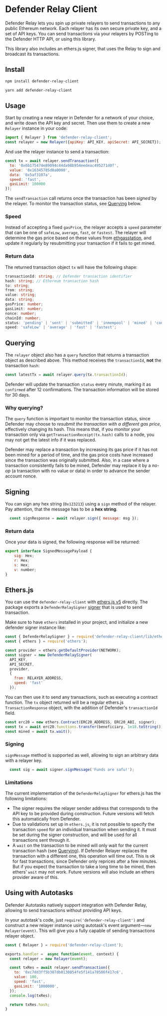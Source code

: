 # Defender Relay Client

Defender Relay lets you spin up private relayers to send transactions to any public Ethereum network. Each relayer has its own secure private key, and a set of API keys. You can send transactions via your relayers by POSTing to the Defender HTTP API, or using this library.

This library also includes an ethers.js signer, that uses the Relay to sign and broadcast its transactions.

## Install

```bash
npm install defender-relay-client
```

```bash
yarn add defender-relay-client
```

## Usage

Start by creating a new relayer in Defender for a network of your choice, and write down the API key and secret. Then use them to create a new `Relayer` instance in your code:

```js
import { Relayer } from 'defender-relay-client';
const relayer = new Relayer({apiKey: API_KEY, apiSecret: API_SECRET});
```

And use the relayer instance to send a transaction:

```js
const tx = await relayer.sendTransaction({
  to: '0x6b175474e89094c44da98b954eedeac495271d0f',
  value: '0x16345785d8a0000',
  data: '0x5af3107a',
  speed: 'fast',
  gasLimit: 100000
});
```

The `sendTransaction` call returns once the transaction has been _signed_ by the relayer. To monitor the transaction status, see [Querying](#Querying) below.

### Speed

Instead of accepting a fixed `gasPrice`, the relayer accepts a `speed` parameter that can be one of `safeLow`, `average`, `fast`, or `fastest`. The relayer will determine the gas price based on these values from [ethgasstation](https://ethgasstation.info/), and update it regularly by resubmitting your transaction if it fails to get mined.

### Return data

The returned transaction object `tx` will have the following shape:

```ts
transactionId: string; // Defender transaction identifier
hash: string; // Ethereum transaction hash
to: string; 
from: string;
value: string;
data: string;
gasPrice: number;
gasLimit: number;
nonce: number;
chainId: number;
status: 'pending' | 'sent' | 'submitted' | 'inmempool' | 'mined' | 'confirmed';
speed: 'safeLow' | 'average' | 'fast' | 'fastest';
```

## Querying

The `relayer` object also has a `query` function that returns a transaction object as described above. This method receives the `transactionId`, **not** the transaction `hash`:

```js
const latestTx = await relayer.query(tx.transactionId);
```

Defender will update the transaction `status` every minute, marking it as `confirmed` after 12 confirmations. The transaction information will be stored for 30 days.

### Why querying?

The `query` function is important to monitor the transaction status, since Defender may choose to _resubmit the transaction with a different gas price_, effectively changing its hash. This means that, if you monitor your transaction only via `getTransactionReceipt(tx.hash)` calls to a node, you may not get the latest info if it was replaced.

Defender may replace a transaction by increasing its gas price if it has not been mined for a period of time, and the gas price costs have increased since the transaction was originally submitted. Also, in a case where a transaction consistently fails to be mined, Defender may replace it by a _no-op_ (a transaction with no value or data) in order to advance the sender account nonce.

## Signing

You can sign any hex string (`0x123213`) using a `sign` method of the relayer. Pay attention, that the message has to be a **hex string**.

```js
  const signResponse = await relayer.sign({ message: msg });
```

### Return data

Once your data is signed, the following response will be returned:

```js
export interface SignedMessagePayload {
    sig: Hex;
    r: Hex;
    s: Hex;
    v: number;
}
```

## Ethers.js

You can use the `defender-relay-client` with [ethers.js v5](https://github.com/ethers-io/ethers.js/) directly. The package exports a `DefenderRelaySigner` [signer](https://docs.ethers.io/v5/api/signer/) that is used to send transaction.

Make sure to have `ethers` installed in your project, and initialize a new defender signer instance like:

```js
const { DefenderRelaySigner } = require('defender-relay-client/lib/ethers');
const { ethers } = require('ethers');

const provider = ethers.getDefaultProvider(NETWORK);
const signer = new DefenderRelaySigner(
  API_KEY, 
  API_SECRET, 
  provider, 
  { 
    from: RELAYER_ADDRESS, 
    speed: 'fast' 
  });
```

You can then use it to send any transactions, such as executing a contract function. The `tx` object returned will be a regular ethers.js `TransactionResponse` object, with the addition of Defender's `transactionId` field.

```js
const erc20 = new ethers.Contract(ERC20_ADDRESS, ERC20_ABI, signer);
const tx = await erc20.functions.transfer(beneficiary, 1e18.toString());
const mined = await tx.wait();
```


### Signing

`signMessage` method is supported as well, allowing to sign an arbitrary data with a relayer key.

```js
  const sig = await signer.signMessage('Funds are safu!');
```

### Limitations

The current implementation of the `DefenderRelaySigner` for ethers.js has the following limitations:
- The signer requires the relayer sender address that corresponds to the API key to be provided during construction. Future versions will fetch this automatically from Defender.
- Due to validations set up in `ethers.js`, it is not possible to specify the transaction `speed` for an individual transaction when sending it. It must be set during the signer construction, and will be used for all transactions sent through it.
- A `wait` on the transaction to be mined will only wait for the current transaction hash (see [Querying](#Querying)). If Defender Relayer replaces the transaction with a different one, this operation will time out. This is ok for fast transactions, since Defender only reprices after a few minutes. But if you expect the transaction to take a long time to be mined, then ethers' `wait` may not work. Future versions will also include an ethers provider aware of this.

## Using with Autotasks

Defender Autotasks natively support integration with Defender Relay, allowing to send transactions without providing API keys.

In your autotask's code, just `require('defender-relay-client')` and construct a new relayer instance using autotask's event argument—`new Relayer(event)`. This will give you a fully capable of sending transactions relayer object.

```js
const { Relayer } = require('defender-relay-client');

exports.handler =  async function(event, context) {
  const relayer = new Relayer(event);

  const txRes = await relayer.sendTransaction({
    to: '0xc7dd3ff5b387db0130854fe5f141a78586f417c6',
    value: 100,
    speed: 'fast',
    gasLimit: '1000000',
  });
  console.log(txRes);

  return txRes.hash;
}


```
